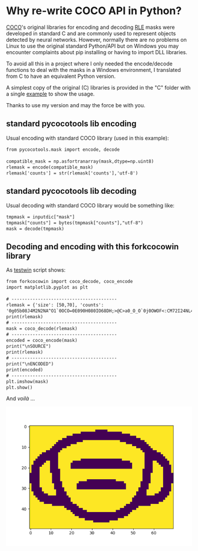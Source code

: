 # Why re-write COCO API in Python?

[COCO](https://github.com/cocodataset/cocoapi)'s original libraries for encoding and decoding [RLE](https://en.wikipedia.org/wiki/Run-length_encoding) masks were developed in standard C and are commonly used to represent objects detected by neural networks. However, normally there are no problems on Linux to use the original standard Python/API but on Windows you may encounter complaints about pip installing or having to import DLL libraries.

To avoid all this in a project where I only needed the encode/decode functions to deal with the masks in a Windows environment, I translated from C to have an equivalent Python version.

A simplest copy of the original (C) libraries is provided in the "C" folder with a single [example](https://github.com/armengot/COCOtoolsFORK/blob/main/C/testcocotools.c) to show the usage.

Thanks to use my version and may the force be with you.

## standard pycocotools lib encoding
Usual encoding with standard COCO library (used in this example):
```
from pycocotools.mask import encode, decode

compatible_mask = np.asfortranarray(mask,dtype=np.uint8)
rlemask = encode(compatible_mask)
rlemask['counts'] = str(rlemask['counts'],'utf-8')
```

## standard pycocotools lib decoding
Usual decoding with standard COCO library would be something like:
```
tmpmask = inputdic["mask"]
tmpmask["counts"] = bytes(tmpmask["counts"],"utf-8")
mask = decode(tmpmask)
```

## Decoding and encoding with this forkcocowin library
As [testwin](testwin.py) script shows:
```
from forkcocowin import coco_decode, coco_encode
import matplotlib.pyplot as plt

# ----------------------------------------
rlemask = {'size': [50,70], 'counts': '0g05b08J4M2N2NA^O1`0OCO=0E090H080IO68DH;>@C>a0_O_O`0j0OWOF<:CM72I24NL43JM92FN;1ENKO72L0LO91J0MO92INO0NO122OO0M031O000NO31OO11MO40N011MO41MO21L06OL021L06OL021L06OL021L060J040L060J040L060J040L060J040L060J040L060J040L060KO31L060KO31L06OL021L06OL021L06OL021MO41MO21MO40N100NO310O00M0310O00NO1220NO92IONO91KOMO72M0<1EO:2GN63KM34OLM73JF<;=1G_O_Ob0=AC`07EH=1IO71H090F0:1DO>1_O1b0>2N2N3L6H]O'}
print(rlemask)
# ----------------------------------------
mask = coco_decode(rlemask)
# ----------------------------------------
encoded = coco_encode(mask)
print("\nSOURCE")
print(rlemask)
# ----------------------------------------
print("\nENCODED")
print(encoded)
# ----------------------------------------
plt.imshow(mask)
plt.show()
```
And _voilà_ ...

![mask example](mask.png)